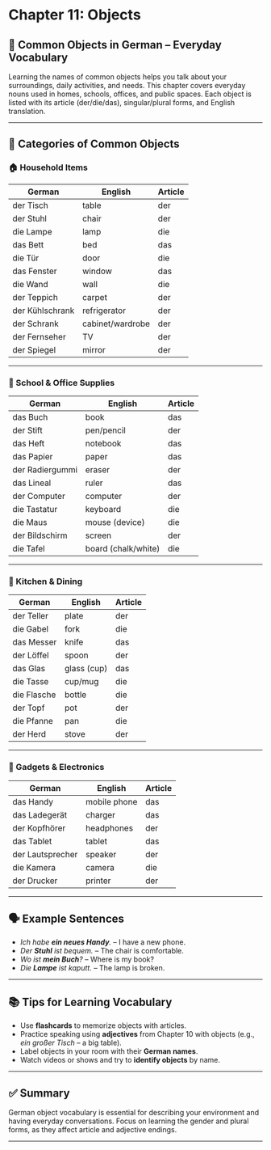 # Chapter 11: Objects 

## 📖 Common Objects in German – Everyday Vocabulary

Learning the names of common objects helps you talk about your surroundings, daily activities, and needs. This chapter covers everyday nouns used in homes, schools, offices, and public spaces. Each object is listed with its article (der/die/das), singular/plural forms, and English translation.

---

## 🧰 Categories of Common Objects

### 🏠 Household Items

| German                | English             | Article |
|-----------------------|---------------------|---------|
| der Tisch             | table               | der     |
| der Stuhl             | chair               | der     |
| die Lampe             | lamp                | die     |
| das Bett              | bed                 | das     |
| die Tür               | door                | die     |
| das Fenster           | window              | das     |
| die Wand              | wall                | die     |
| der Teppich           | carpet              | der     |
| der Kühlschrank       | refrigerator        | der     |
| der Schrank           | cabinet/wardrobe    | der     |
| der Fernseher         | TV                  | der     |
| der Spiegel           | mirror              | der     |

---

### 🏫 School & Office Supplies

| German                | English             | Article |
|-----------------------|---------------------|---------|
| das Buch              | book                | das     |
| der Stift             | pen/pencil          | der     |
| das Heft              | notebook            | das     |
| das Papier            | paper               | das     |
| der Radiergummi       | eraser              | der     |
| das Lineal            | ruler               | das     |
| der Computer          | computer            | der     |
| die Tastatur          | keyboard            | die     |
| die Maus              | mouse (device)      | die     |
| der Bildschirm        | screen              | der     |
| die Tafel             | board (chalk/white) | die     |

---

### 🍴 Kitchen & Dining

| German                | English             | Article |
|-----------------------|---------------------|---------|
| der Teller            | plate               | der     |
| die Gabel             | fork                | die     |
| das Messer            | knife               | das     |
| der Löffel            | spoon               | der     |
| das Glas              | glass (cup)         | das     |
| die Tasse             | cup/mug             | die     |
| die Flasche           | bottle              | die     |
| der Topf              | pot                 | der     |
| die Pfanne            | pan                 | die     |
| der Herd              | stove               | der     |

---

### 📱 Gadgets & Electronics

| German                | English             | Article |
|-----------------------|---------------------|---------|
| das Handy             | mobile phone        | das     |
| das Ladegerät         | charger             | das     |
| der Kopfhörer         | headphones           | der     |
| das Tablet            | tablet              | das     |
| der Lautsprecher      | speaker             | der     |
| die Kamera            | camera              | die     |
| der Drucker           | printer             | der     |

---

## 🗣️ Example Sentences

- *Ich habe **ein neues Handy**.* – I have a new phone.  
- *Der **Stuhl** ist bequem.* – The chair is comfortable.  
- *Wo ist **mein Buch**?* – Where is my book?  
- *Die **Lampe** ist kaputt.* – The lamp is broken.

---

## 📚 Tips for Learning Vocabulary

- Use **flashcards** to memorize objects with articles.
- Practice speaking using **adjectives** from Chapter 10 with objects (e.g., *ein großer Tisch* – a big table).
- Label objects in your room with their **German names**.
- Watch videos or shows and try to **identify objects** by name.

---

## ✅ Summary

German object vocabulary is essential for describing your environment and having everyday conversations. Focus on learning the gender and plural forms, as they affect article and adjective endings.

---
